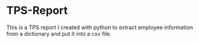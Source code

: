 # TPS-Report
This is a TPS report I created with python to extract employee information from a dictionary and put it into a csv file.
